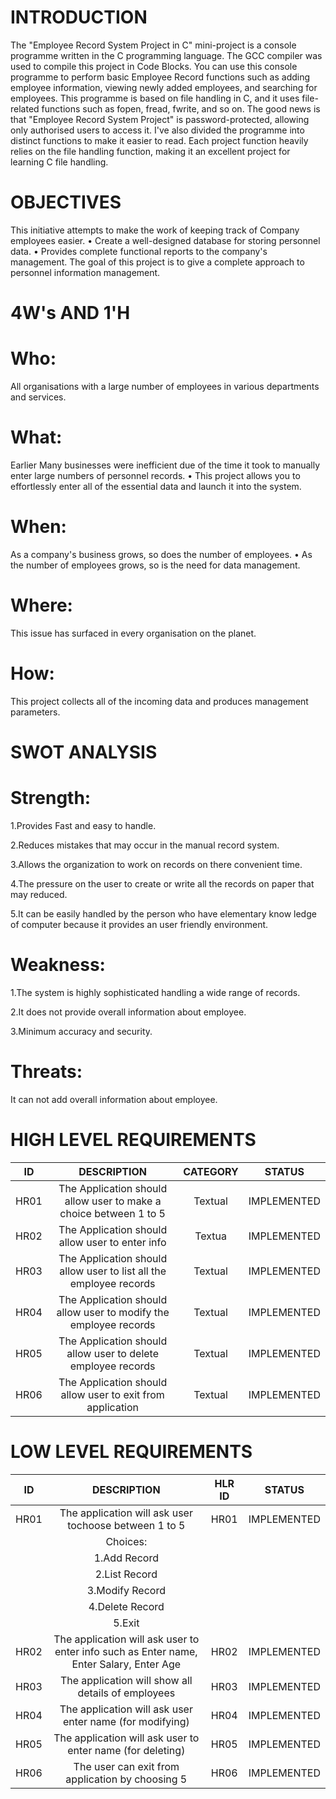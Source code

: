 # INTRODUCTION
  The "Employee Record System Project in C" mini-project is a console programme written in the C programming language. The GCC compiler was used to compile this project in Code Blocks. You can use this console programme to perform basic Employee Record functions such as adding employee information, viewing newly added employees, and searching for employees. This programme is based on file handling in C, and it uses file-related functions such as fopen, fread, fwrite, and so on. The good news is that "Employee Record System Project" is password-protected, allowing only authorised users to access it. I've also divided the programme into distinct functions to make it easier to read. Each project function heavily relies on the file handling function, making it an excellent project for learning C file handling.
# OBJECTIVES
  This initiative attempts to make the work of keeping track of Company employees easier. • Create a well-designed database for storing personnel data. • Provides complete functional reports to the company's management. The goal of this project is to give a complete approach to personnel information management.
# 4W's AND 1'H
# Who:
  All organisations with a large number of employees in various departments and services.
# What:
  Earlier Many businesses were inefficient due of the time it took to manually enter large numbers of personnel records. • This project allows you to effortlessly enter all of the essential data and launch it into the system.
# When:
  As a company's business grows, so does the number of employees. • As the number of employees grows, so is the need for data management.
# Where:
  This issue has surfaced in every organisation on the planet.
# How:
  This project collects all of the incoming data and produces management parameters.
# SWOT ANALYSIS
# Strength:
  1.Provides Fast and easy to handle.

  2.Reduces mistakes that may occur in the manual record system. 

  3.Allows the organization to work on records on there convenient time.

  4.The pressure on the user to create or write all the records on paper that may reduced.

  5.It can be easily handled by the person who have elementary know ledge of computer because it provides an user friendly environment.
# Weakness:
  1.The system is highly sophisticated handling a wide range of records.

  2.It does not provide overall information about employee.

  3.Minimum accuracy and security.
# Threats:
  It can not add overall information about employee.
# HIGH LEVEL REQUIREMENTS
  |ID|DESCRIPTION|CATEGORY|STATUS|
  |:--:|:-------:|:------:|:----:|
  |HR01|The Application should allow user to make a choice between 1 to 5|Textual|IMPLEMENTED|
  |HR02|The Application should allow user to enter info|Textua|IMPLEMENTED|
  |HR03|The Application should allow user to list all the employee records|Textual|IMPLEMENTED|
  |HR04|The Application should allow user to modify the employee records|Textual|IMPLEMENTED|
  |HR05|The Application should allow user to delete employee records|Textual|IMPLEMENTED|
  HR06|The Application should allow user to exit from application|Textual|IMPLEMENTED|
# LOW LEVEL REQUIREMENTS
  |ID|DESCRIPTION|HLR ID|STATUS|
  |:--:|:-------:|:------:|:----:|
  |HR01|The application will ask user tochoose between 1 to 5|HR01|IMPLEMENTED|
  |    |Choices:|                  |               |
  |    |1.Add Record|      |      |
  |    |2.List Record|      |      |
  |    |3.Modify Record |     |       |
  |     |4.Delete Record|     |    |
  |     |5.Exit|        |     |
  |HR02|The application will ask user to enter info such as Enter name, Enter Salary, Enter Age|HR02|IMPLEMENTED|
  |HR03|The application will show all details of employees|HR03|IMPLEMENTED|
  |HR04|The application will ask user enter name (for modifying)|HR04|IMPLEMENTED|
  |HR05|The application will ask user to enter name (for deleting)|HR05|IMPLEMENTED|
  |HR06|The user can exit from application by choosing 5|HR06|IMPLEMENTED| 
